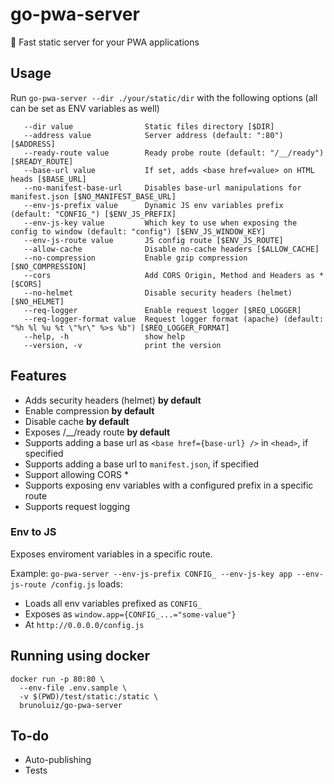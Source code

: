 # go-pwa-server

🚀 Fast static server for your PWA applications

## Usage

Run `go-pwa-server --dir ./your/static/dir` with the following options (all can be set as ENV variables as well)

```
   --dir value                Static files directory [$DIR]
   --address value            Server address (default: ":80") [$ADDRESS]
   --ready-route value        Ready probe route (default: "/__/ready") [$READY_ROUTE]
   --base-url value           If set, adds <base href=value> on HTML heads [$BASE_URL]
   --no-manifest-base-url     Disables base-url manipulations for manifest.json [$NO_MANIFEST_BASE_URL]
   --env-js-prefix value      Dynamic JS env variables prefix (default: "CONFIG_") [$ENV_JS_PREFIX]
   --env-js-key value         Which key to use when exposing the config to window (default: "config") [$ENV_JS_WINDOW_KEY]
   --env-js-route value       JS config route [$ENV_JS_ROUTE]
   --allow-cache              Disable no-cache headers [$ALLOW_CACHE]
   --no-compression           Enable gzip compression [$NO_COMPRESSION]
   --cors                     Add CORS Origin, Method and Headers as * [$CORS]
   --no-helmet                Disable security headers (helmet) [$NO_HELMET]
   --req-logger               Enable request logger [$REQ_LOGGER]
   --req-logger-format value  Request logger format (apache) (default: "%h %l %u %t \"%r\" %>s %b") [$REQ_LOGGER_FORMAT]
   --help, -h                 show help
   --version, -v              print the version
```

## Features

- Adds security headers (helmet) **by default**
- Enable compression **by default**
- Disable cache **by default**
- Exposes /__/ready route **by default**
- Supports adding a base url as `<base href={base-url} />` in `<head>`, if specified
- Supports adding a base url to `manifest.json`, if specified
- Support allowing CORS *
- Supports exposing env variables with a configured prefix in a specific route
- Supports request logging

### Env to JS

Exposes enviroment variables in a specific route.

Example: `go-pwa-server --env-js-prefix CONFIG_ --env-js-key app --env-js-route /config.js` loads:
- Loads all env variables prefixed as `CONFIG_`
- Exposes as `window.app={CONFIG_...="some-value"}`
- At `http://0.0.0.0/config.js`

## Running using docker

```
docker run -p 80:80 \
  --env-file .env.sample \
  -v $(PWD)/test/static:/static \
  brunoluiz/go-pwa-server
```

## To-do

- Auto-publishing
- Tests
